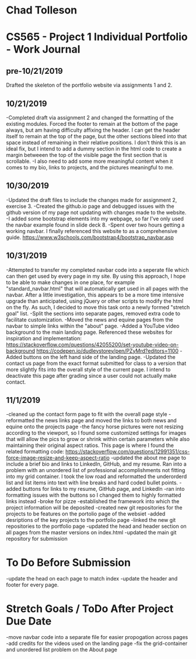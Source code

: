# Chad Tolleson
# CS565 - Project 1 Individual Portfolio - Work Journal

## pre-10/21/2019
Drafted the skeleton of the portfolio website via assignments 1 and 2.

## 10/21/2019
-Completed draft via assignment 2 and changed the formatting of the existing modules. Forced the footer to remain at the bottom of the page always, but am having difficulty affixing the header. I can get the header itself to remain at the top of the page, but the other sections bleed into that space instead of remaining in their relative positions. I don't think this is an ideal fix, but I intend to add a dummy section in the html code to create a margin betweeen the top of the visible page the first section that is scrollable.
-I also need to add some more meaningful content when it comes to my bio, links to projects, and the pictures meaningful to me. 

## 10/30/2019
-Updated the draft files to include the changes made for assignment 2, exercise 3.
-Created the github.io page and debugged issues with the github version of my page not updating with changes made to the website.
-I added some bootstrap elements into my webpage, so far I've only used the navbar example found in slide deck 8.
-Spent over two hours getting a working navbar. I finally referenced this website to as a comprehensive guide. https://www.w3schools.com/bootstrap4/bootstrap_navbar.asp

## 10/31/2019
-Attempted to transfer my completed navbar code into a seperate file which can then get used by every page in my site. By using this approach, I hope to be able to make changes in one place, for example "standard_navbar.html" that will automatically get used in all pages with the navbar. After a little investigation, this appears to be a more time intensive upgrade than anticipated, using jQuery or other scripts to modify the html on the fly. As such, I decided to move this task onto a newly formed "stretch goal" list.
-Split the sections into separate pages, removed extra code to facilitate customization.
-Moved the news and equine pages from the navbar to simple links within the "about" page.
-Added a YouTube video background to the main landing page. Referenced these websites for inspiration and implementation:
    https://stackoverflow.com/questions/42055200/set-youtube-video-on-background
    https://codepen.io/dudleystorey/pen/PZyMrd?editors=1100
-Added buttons on the left hand side of the landing page.
-Updated the contact us page from the exact format submitted for class to a version that more slightly fits into the overall style of the current page. I intend to deactivate this page after grading since a user could not actually make contact.

## 11/1/2019
-cleaned up the contact form page to fit with the overall page style
-reformatted the news links page and moved the links to both news and equine onto the projects page
-the fancy horse pictures were not resizing according to the viewport, so I found some customized settings for images that will allow the pics to grow or shrink within certain parameters while also maintaining their original aspect ratios. This page is where I found the related formatting code: https://stackoverflow.com/questions/12991351/css-force-image-resize-and-keep-aspect-ratio
-updated the about me page to include a brief bio and links to LinkedIn, GitHub, and my resume. Ran into a problem with an unordered list of professional accomplishments not fitting into my grid container. I took the low road and reformatted the underorderd list and list items into text with line breaks and hard coded bullet points. 
-added buttons for links to my resume, GitHub page, and LinkedIn
-ran into formatting issues with the buttons so I changed them to highly formatted links instead
-broke for pizze
-established the framework into which the project information will be deposited
-created new git repositories for the projects to be features on the portolio page of the websiet
-added desriptions of the key projects to the portfolio page
-linked the new git repositories to the portfolio page
-updated the head and header section on all pages from the master versions on index.html
-updated the main git repository for submission

# To Do Before Submission
-update the head on each page to match index
-update the header and footer for every page.

# Stretch Goals / ToDo After Project Due Date
-move navbar code into a separate file for easier propogation across pages
-add credits for the videos used on the landing page
-fix the grid-container and unordered list problem on the About page